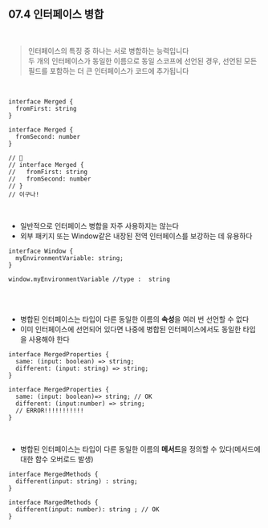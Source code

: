 ## 07.4 인터페이스 병합

<br/>

> 인터페이스의 특징 중 하나는 서로 병합하는 능력입니다 <br/>
> 두 개의 인터페이스가 동일한 이름으로 동일 스코프에 선언된 경우,
> 선언된 모든 필드를 포함하는 더 큰 인터페이스가 코드에 추가됩니다

<br/>

```
interface Merged {
  fromFirst: string
}

interface Merged {
  fromSecond: number
}

// 🤔
// interface Merged {
//   fromFirst: string
//   fromSecond: number
// }
// 이구나!
```

<br/>

- 일반적으로 인터페이스 병합을 자주 사용하지는 않는다
- 외부 패키지 또는 Window같은 내장된 전역 인터페이스를 보강하는 데 유용하다

```
interface Window {
  myEnvironmentVariable: string;
}

window.myEnvironmentVariable //type :  string
```

<br/>
<br/>

- 병합된 인터페이스는 타입이 다른 동일한 이름의 **속성**을 여러 번 선언할 수 없다
- 이미 인터페이스에 선언되어 있다면 나중에 병합된 인터페이스에서도 동일한 타입을 사용해야 한다

```
interface MergedProperties {
  same: (input: boolean) => string;
  different: (input: string) => string;
}

interface MergedProperties {
  same: (input: boolean)=> string; // OK
  different: (input:number) => string;
  // ERROR!!!!!!!!!!!
}
```

<br/>

- 병합된 인터페이스는 타입이 다른 동일한 이름의 **메서드**을 정의할 수 있다(메서드에 대한 함수 오버로드 발생)

```
interface MergedMethods {
  different(input: string) : string;
}

interface MargedMethods {
  different(input: number): string ; // OK
}
```
